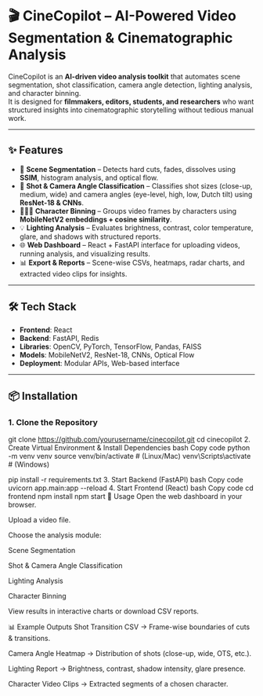 # 🎬 CineCopilot – AI-Powered Video Segmentation & Cinematographic Analysis  

CineCopilot is an **AI-driven video analysis toolkit** that automates scene segmentation, shot classification, camera angle detection, lighting analysis, and character binning.  
It is designed for **filmmakers, editors, students, and researchers** who want structured insights into cinematographic storytelling without tedious manual work.  

---

## ✨ Features
- 🎥 **Scene Segmentation** – Detects hard cuts, fades, dissolves using **SSIM**, histogram analysis, and optical flow.  
- 📸 **Shot & Camera Angle Classification** – Classifies shot sizes (close-up, medium, wide) and camera angles (eye-level, high, low, Dutch tilt) using **ResNet-18 & CNNs**.  
- 🧑‍🤝‍🧑 **Character Binning** – Groups video frames by characters using **MobileNetV2 embeddings + cosine similarity**.  
- 💡 **Lighting Analysis** – Evaluates brightness, contrast, color temperature, glare, and shadows with structured reports.  
- 🌐 **Web Dashboard** – React + FastAPI interface for uploading videos, running analysis, and visualizing results.  
- 📊 **Export & Reports** – Scene-wise CSVs, heatmaps, radar charts, and extracted video clips for insights.  

---

## 🛠️ Tech Stack
- **Frontend**: React  
- **Backend**: FastAPI, Redis  
- **Libraries**: OpenCV, PyTorch, TensorFlow, Pandas, FAISS  
- **Models**: MobileNetV2, ResNet-18, CNNs, Optical Flow  
- **Deployment**: Modular APIs, Web-based interface  

---

## 📦 Installation

### 1. Clone the Repository

git clone https://github.com/yourusername/cinecopilot.git
cd cinecopilot
2. Create Virtual Environment & Install Dependencies
bash
Copy code
python -m venv venv
source venv/bin/activate   # (Linux/Mac)
venv\Scripts\activate      # (Windows)

pip install -r requirements.txt
3. Start Backend (FastAPI)
bash
Copy code
uvicorn app.main:app --reload
4. Start Frontend (React)
bash
Copy code
cd frontend
npm install
npm start
🚀 Usage
Open the web dashboard in your browser.

Upload a video file.

Choose the analysis module:

Scene Segmentation

Shot & Camera Angle Classification

Lighting Analysis

Character Binning

View results in interactive charts or download CSV reports.

📊 Example Outputs
Shot Transition CSV → Frame-wise boundaries of cuts & transitions.

Camera Angle Heatmap → Distribution of shots (close-up, wide, OTS, etc.).

Lighting Report → Brightness, contrast, shadow intensity, glare presence.

Character Video Clips → Extracted segments of a chosen character.
